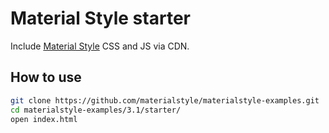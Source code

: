 # Material Style starter

Include [Material Style](https://materialstyle.github.io) CSS and JS via CDN.

## How to use

```sh
git clone https://github.com/materialstyle/materialstyle-examples.git
cd materialstyle-examples/3.1/starter/
open index.html
```

